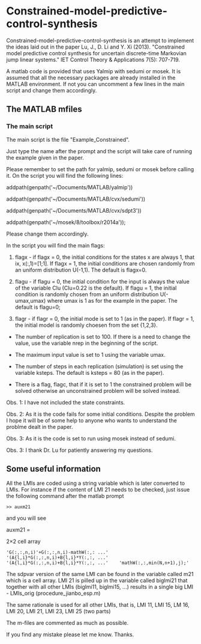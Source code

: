 # Constrained-model-predictive-control-synthesis

Constrained-model-predictive-control-synthesis is an attempt to implement the ideas laid out in the paper Lu, J., D. Li and Y. Xi (2013). "Constrained model predictive control synthesis for uncertain discrete-time Markovian jump linear systems." IET Control Theory & Applications 7(5): 707-719.

A matlab code is provided that uses Yalmip with sedumi or mosek. It is assumed that all the necessary packages are already installed in the MATLAB environment. If not you can uncomment a few lines in the main script and change them accordingly.


## The MATLAB mfiles

### The main script

The main script is the file "Example_Constrained".

Just type the name after the prompt and the script will take care of running the example given in the paper.

Please remember to set the path for yalmip, sedumi or mosek before calling it. On the script you will find the following lines:

addpath(genpath('~/Documents/MATLAB/yalmip'))

addpath(genpath('~/Documents/MATLAB/cvx/sedumi'))

addpath(genpath('~/Documents/MATLAB/cvx/sdpt3'))

addpath(genpath('~/mosek/8/toolbox/r2014a'));

Please change them accordingly.

In the script you will find the main flags: 

1) flagx - if flagx = 0, the initial conditions for the states x are always 1, that ix, x(:,1)=[1;1].  If flagx = 1, the initial conditions are chosen randomly from an uniform distribution U(-1,1).  The default is flagx=0.

2) flagu - if flagu = 0, the initial condition for the input is always the value of the variable CIu (CIu=0.22 is the default).  If flagu = 1, the initial condition is randomly chosen from an uniform distribution U(-umax,umax) where umax is 1 as for the example in the paper. The default is flagu=0; 

3) flagr - if flagr = 0, the initial mode is set to 1 (as in the paper).  If flagr = 1, the initial model is randomly choesen from the set {1,2,3}. 

* The number of replication is set to 100. If there is a need to change the value, use the variable nrep in the beginning of the script.

* The maximum input value is set to 1 using the variable umax.  

* The number of steps in each replication (simulation) is set using the variable ksteps.  The default is ksteps = 80 (as in the paper).

* There is a flag, flagc, that if it is set to 1 the constrained problem will be solved otherwise an unconstrained problem will be solved instead.  

Obs. 1: I have not included the state constraints.

Obs. 2: As it is the code fails for some initial conditions.  Despite the problem I hope it will be of some help to anyone who wants to understand the problme dealt in the paper.

Obs. 3: As it is the code is set to run using mosek instead of sedumi.   

Obs. 3: I thank Dr. Lu for patiently answering my questions.  

## Some useful information

All the LMIs are coded using a string variable which is later converted to LMIs.  For instance if the content of LMI 21 needs to be checked, just issue the following command after the matlab prompt

`>> auxm21`

and you will see

auxm21 =

  2×2 cell array

    'G(:,:,n,i)'+G(:,:,n,i)-mathW(:,: ...'    '(A{l,i}*G(:,:,n,i)+B{l,i}*Y(:,:, ...'
    '(A{l,i}*G(:,:,n,i)+B{l,i}*Y(:,:, ...'    'mathW(:,:,min(N,n+1),j);'          

The sdpvar version of the same LMI can be found in the variable called m21 which is a cell array. LMI 21 is pilled up in the variable called biglmi21 that together with all other LMIs (biglmi11, biglmi15, ...) results in a single big LMI - LMIs_orig (procedure_jianbo_esp.m)

The same rationale is used for all other LMIs, that is, LMI 11, LMI 15, LM 16, LMI 20, LMI 21, LMI 23, LMI 25 (two parts)

The m-files are commented as much as possible.

If you find any mistake please let me know.  Thanks.
